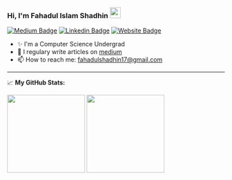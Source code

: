 ### Hi, I'm Fahadul Islam Shadhin <img src="https://media.giphy.com/media/hvRJCLFzcasrR4ia7z/giphy.gif" width="25px">
[![Medium Badge](https://img.shields.io/badge/medium-%2312100E.svg?&style=for-square&logo=medium&logoColor=white)](https://fahadulshadhin.medium.com/)
[![Linkedin Badge](https://img.shields.io/badge/-LinkedIn-0e76a8?style=flat-square&logo=Linkedin&logoColor=white)](https://www.linkedin.com/in/fahadul-shadhin/)
[![Website Badge](https://img.shields.io/badge/Website-3b5998?style=flat-square&logo=google-chrome&logoColor=white)](http://shadhin17.pythonanywhere.com/)

- :sparkles: I'm a Computer Science Undergrad
- 📝 I regulary write articles on [medium](https://fahadulshadhin.medium.com)
- 📫 How to reach me: fahadulshadhin17@gmail.com
<!-- - :running: I’m currently interested in Full Stack Web Development (Django, Flask, Angular, React) -->
<hr>

📈 **My GitHub Stats:**

<p>
  <img height="180em" src="https://github-readme-stats.vercel.app/api?username=fahadulshadhin&show_icons=true&hide_border=true&&count_private=true&include_all_commits=true" />
  <img height="180em" src="https://github-readme-stats.vercel.app/api/top-langs/?username=fahadulshadhin&exclude_repo=KNN-Image-Classification&show_icons=true&hide_border=true&layout=compact&langs_count=10" />
</p>
